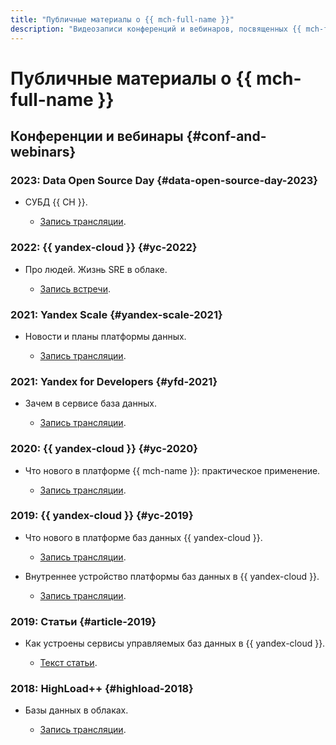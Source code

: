```yaml
---
title: "Публичные материалы о {{ mch-full-name }}"
description: "Видеозаписи конференций и вебинаров, посвященных {{ mch-full-name }}."
---
```


# Публичные материалы о {{ mch-full-name }}

## Конференции и вебинары {#conf-and-webinars}

### 2023: Data Open Source Day {#data-open-source-day-2023}

* СУБД {{ CH }}.

  * [Запись трансляции](https://www.youtube.com/live/aXflVfvoLdU?feature=share&t=15670).

### 2022: {{ yandex-cloud }} {#yc-2022}

* Про людей. Жизнь SRE в облаке.

  * [Запись встречи](https://www.youtube.com/watch?v=8YwepbGf1WM).

### 2021: Yandex Scale {#yandex-scale-2021}

* Новости и планы платформы данных.

  * [Запись трансляции](https://www.youtube.com/watch?v=34azYnDBiYY).

### 2021: Yandex for Developers {#yfd-2021}

* Зачем в сервисе база данных.

  * [Запись трансляции](https://www.youtube.com/watch?v=cddm8I0UgjU).

### 2020: {{ yandex-cloud }} {#yc-2020}

* Что нового в платформе {{ mch-name }}: практическое применение.

  * [Запись трансляции](https://www.youtube.com/watch?v=kt0beqON9A0).

### 2019: {{ yandex-cloud }} {#yc-2019}

* Что нового в платформе баз данных {{ yandex-cloud }}.

  * [Запись трансляции](https://www.youtube.com/watch?v=5OcUo3J4Wdc).

* Внутреннее устройство платформы баз данных в {{ yandex-cloud }}.

  * [Запись трансляции](https://www.youtube.com/watch?v=Cwdg425a_cw).

### 2019: Статьи {#article-2019}

* Как устроены сервисы управляемых баз данных в {{ yandex-cloud }}.

  * [Текст статьи](https://habr.com/ru/companies/yandex/articles/477860/).

### 2018: HighLoad++ {#highload-2018}

* Базы данных в облаках.

  * [Запись трансляции](https://www.youtube.com/watch?v=xyMN1EA9p5Y).
